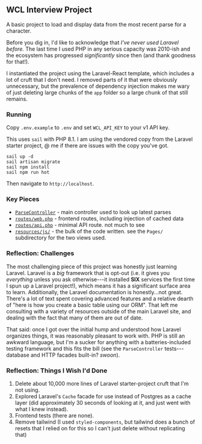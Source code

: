 ## WCL Interview Project

A basic project to load and display data from the most recent parse for a character.

Before you dig in, I'd like to acknowledge that _I've never used Laravel
before._ The last time I used PHP in any serious capacity was 2010-ish and the
ecosystem has progressed _significantly_ since then (and thank goodness for
that!).

I instantiated the project using the Laravel-React template, which includes a
lot of cruft that I don't need. I removed parts of it that were obviously
unnecessary, but the prevalence of dependency injection makes me wary of just
deleting large chunks of the `app` folder so a large chunk of that still
remains.

### Running

Copy `.env.example` to `.env` and set `WCL_API_KEY` to your v1 API key.

This uses `sail` with PHP 8.1. I am using the vendored copy from the Laravel starter project, @ me if there are issues with the copy you've got.

```
sail up -d
sail artisan migrate
sail npm install
sail npm run hot
```

Then navigate to `http://localhost`.

### Key Pieces

-   [`ParseController`](app/Http/Controllers/ParseController.php) - main controller used to look up latest parses
-   [`routes/web.php`](routes/web.php) - frontend routes, including injection of cached data
-   [`routes/api.php`](routes/api.php) - minimal API route. not much to see
-   [`resources/js/`](resources/js) - the bulk of the code written. see the `Pages/` subdirectory for the two views used.

### Reflection: Challenges

The most challenging piece of this project was honestly just learning Laravel.
Laravel is a _big_ framework that is opt-out (i.e. it gives you _everything_
unless you ask otherwise---it installed **SIX** services the first time I spun
up a Laravel project!), which means it has a significant surface area to learn.
Additionally, the Laravel documentation is honestly...not great. There's a lot
of text spent covering advanced features and a relative dearth of "here is how
you create a basic table using our ORM". That left me consulting with a variety
of resources outside of the main Laravel site, and dealing with the fact that
many of them are out of date.

That said: once I got over the initial hump and understood how Laravel
organizes things, it was reasonably pleasant to work with. PHP is still an
awkward language, but I'm a sucker for anything with a batteries-included
testing framework and this fits the bill (see the `ParseController`
tests---database and HTTP facades built-in? _swoon_).

### Reflection: Things I Wish I'd Done

1. Delete about 10,000 more lines of Laravel starter-project cruft that I'm not using.
2. Explored Laravel's `Cache` facade for use instead of Postgres as a cache
   layer (did approximately 30 seconds of looking at it, and just went with
   what I knew instead).
3. Frontend tests (there are none).
4. Remove tailwind (I used `styled-components`, but tailwind does a bunch of
   resets that I relied on for this so I can't just delete without replicating
   that)
